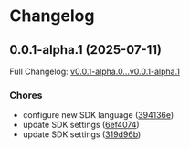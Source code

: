 # Changelog

## 0.0.1-alpha.1 (2025-07-11)

Full Changelog: [v0.0.1-alpha.0...v0.0.1-alpha.1](https://github.com/mattilda-education/matti-api-sdk-typescript/compare/v0.0.1-alpha.0...v0.0.1-alpha.1)

### Chores

* configure new SDK language ([394136e](https://github.com/mattilda-education/matti-api-sdk-typescript/commit/394136e3cc031e70cbe6f17eb25fea8ec46fc122))
* update SDK settings ([6ef4074](https://github.com/mattilda-education/matti-api-sdk-typescript/commit/6ef40749366043710cb3de77b10e7d1c077f6e93))
* update SDK settings ([319d96b](https://github.com/mattilda-education/matti-api-sdk-typescript/commit/319d96b3895a6c02e035cc29aef3058b3a6f5781))
